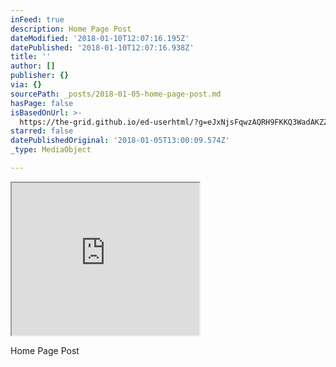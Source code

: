 ```yaml
---
inFeed: true
description: Home Page Post
dateModified: '2018-01-10T12:07:16.195Z'
datePublished: '2018-01-10T12:07:16.938Z'
title: ''
author: []
publisher: {}
via: {}
sourcePath: _posts/2018-01-05-home-page-post.md
hasPage: false
isBasedOnUrl: >-
  https://the-grid.github.io/ed-userhtml/?g=eJxNjsFqwzAQRH9FKKQ3WadAKZZzyh_kHrbyynJxJKMdR_Tvq5BgetnDLPPm9aRi4eB0BFb5shZ1Brh0Pt_tnMAJLWLG-XsDcrpFkgiaHI2P9tsKf7T6TYp3qO0eTxeEqpVfSMTpN828W-YF0WokkJGYq_F5S3A60CKsh-tzSh12eG9p6MWXeYUi-U1ePZd22XUhhFzu3X_rOo8TQ7ofaRqRinDjbwjmUw-9fcGGP94sWyU
starred: false
datePublishedOriginal: '2018-01-05T13:00:09.574Z'
_type: MediaObject

---
```

<iframe src="https://the-grid.github.io/ed-userhtml/?g=eJyFkMFuwjAQRH_FWqnHxIRiQVEcfqInLmgdG8eQEMu7aYGvx21aqeqh3eNqd-bN1NSmEFkEqwEpFm4wzhbzEoRFxuIeLtZdNVSLzwHBt-g0sLuyPOEbfh-3HSZyrGHiY7EBQanV0DFH2kpJEdO5RDsaV7bjICN6N5uVJ4KmlrNKU6NoeyT6SdOHyxlEl9zxbz25Wu5f_XKRKn9f7WUGxeQ_gA6mxyzR1GHw_2P9kvmCjH5nJmKXdKUqpTbqZV2p5zUI7LMDj1MKFIYxx-Zbn-t5D5a7be7sCYQZk82PkLuTOSo2Dz-MfHg" height="244" style=""></iframe>

Home Page Post